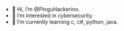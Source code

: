 - 👋 Hi, I’m @PinguHackerino.
- 👀 I’m interested in cybersecurity.
- 🌱 I’m currently learning c, c#, python, java.

<!---
PinguHackerino/PinguHackerino is a ✨ special ✨ repository because its `README.md` (this file) appears on your GitHub profile.
You can click the Preview link to take a look at your changes.
--->
